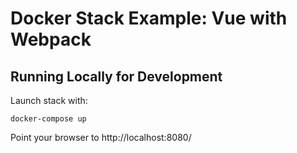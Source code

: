 # Docker Stack Example: Vue with Webpack

## Running Locally for Development

Launch stack with:

	docker-compose up

Point your browser to http://localhost:8080/

